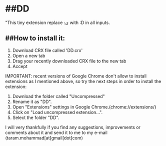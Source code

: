 ##DD
===========

"This tiny extension replace :ی with :D in all inputs.



   
##How to install it:
-------------------------------------

1. Download CRX file called 'DD.crx'
2. Open a new tab
3. Drag your recently downloaded CRX file to the new tab
4. Accept

IMPORTANT: recent versions of Google Chrome don't allow to install extensions as I mentioned above, so try the next
steps in order to install the extension:

1. Download the folder called "Uncompressed"
2. Rename it as "DD".
3. Open "Extensions" settings in Google Chrome.(chrome://extensions/)
4. Click on "Load uncompressed extension...".
5. Select the folder "DD".                 

I will very thankfully if you find any suggestions, improvements or comments about it and send it to me to my e-mail (taram.mohammad[at]gmail[dot]com)

